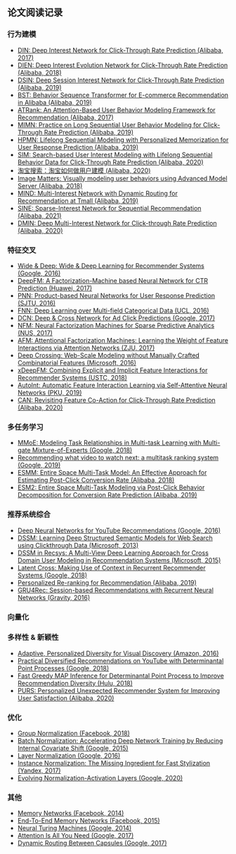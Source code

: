 ## 论文阅读记录

### 行为建模
* [DIN: Deep Interest Network for Click-Through Rate Prediction (Alibaba, 2017)](https://arxiv.org/abs/1706.06978) <br />
* [DIEN: Deep Interest Evolution Network for Click-Through Rate Prediction (Alibaba, 2018)](https://arxiv.org/abs/1809.03672) <br />
* [DSIN: Deep Session Interest Network for Click-Through Rate Prediction (Alibaba, 2019)](https://arxiv.org/abs/1905.06482) <br />
* [BST: Behavior Sequence Transformer for E-commerce Recommendation in Alibaba (Alibaba, 2019)](https://arxiv.org/abs/1905.06874) <br />
* [ATRank: An Attention-Based User Behavior Modeling Framework for Recommendation (Alibaba, 2017)](https://arxiv.org/abs/1711.06632) <br />
* [MIMN: Practice on Long Sequential User Behavior Modeling for Click-Through Rate Prediction (Alibaba, 2019)](https://arxiv.org/abs/1905.09248) <br />
* [HPMN: Lifelong Sequential Modeling with Personalized Memorization for User Response Prediction (Alibaba, 2019)](https://arxiv.org/abs/1905.00758) <br />
* [SIM: Search-based User Interest Modeling with Lifelong Sequential Behavior Data for Click-Through Rate Prediction (Alibaba, 2020)](https://arxiv.org/abs/2006.05639) <br />
* [淘宝搜索：淘宝如何做用户建模 (Alibaba, 2020)](https://mp.weixin.qq.com/s/3urKkPfhi4JC7Qe2pLclsg) <br />
* [Image Matters: Visually modeling user behaviors using Advanced Model Server (Alibaba, 2018)](https://arxiv.org/abs/1711.06505) <br />
* [MIND: Multi-Interest Network with Dynamic Routing for Recommendation at Tmall (Alibaba, 2019)](https://arxiv.org/abs/1904.08030) <br />
* [SINE: Sparse-Interest Network for Sequential Recommendation (Alibaba, 2021)](https://arxiv.org/abs/2102.09267) <br />
* [DMIN: Deep Multi-Interest Network for Click-through Rate Prediction (Alibaba, 2020)](https://www.researchgate.net/publication/345125472_Deep_Multi-Interest_Network_for_Click-through_Rate_Prediction) <br />

### 特征交叉
* [Wide & Deep: Wide & Deep Learning for Recommender Systems (Google, 2016)](https://arxiv.org/abs/1606.07792) <br />
* [DeepFM: A Factorization-Machine based Neural Network for CTR Prediction (Huawei, 2017)](https://arxiv.org/abs/1703.04247) <br />
* [PNN: Product-based Neural Networks for User Response Prediction (SJTU, 2016)](https://arxiv.org/abs/1611.00144) <br />
* [FNN: Deep Learning over Multi-field Categorical Data (UCL, 2016)](https://arxiv.org/abs/1601.02376) <br />
* [DCN: Deep & Cross Network for Ad Click Predictions (Google, 2017)](https://arxiv.org/abs/1708.05123) <br />
* [NFM: Neural Factorization Machines for Sparse Predictive Analytics (NUS, 2017)](https://arxiv.org/abs/1708.05027) <br />
* [AFM: Attentional Factorization Machines: Learning the Weight of Feature Interactions via Attention Networks (ZJU, 2017)](https://arxiv.org/abs/1708.04617) <br />
* [Deep Crossing: Web-Scale Modeling without Manually Crafted Combinatorial Features (Microsoft, 2016)](https://www.kdd.org/kdd2016/subtopic/view/deep-crossing-web-scale-modeling-without-manually-crafted-combinatorial-fea) <br />
* [xDeepFM: Combining Explicit and Implicit Feature Interactions for Recommender Systems (USTC, 2018)](https://arxiv.org/abs/1803.05170) <br />
* [AutoInt: Automatic Feature Interaction Learning via Self-Attentive Neural Networks (PKU, 2019)](https://arxiv.org/abs/1810.11921) <br />
* [CAN: Revisiting Feature Co-Action for Click-Through Rate Prediction (Alibaba, 2020)](https://arxiv.org/abs/2011.05625) <br />

### 多任务学习
* [MMoE: Modeling Task Relationships in Multi-task Learning with Multi-gate Mixture-of-Experts (Google, 2018)](https://dl.acm.org/doi/10.1145/3219819.3220007) <br />
* [Recommending what video to watch next: a multitask ranking system (Google, 2019)](https://dl.acm.org/doi/10.1145/3298689.3346997) <br />
* [ESMM: Entire Space Multi-Task Model: An Effective Approach for Estimating Post-Click Conversion Rate (Alibaba, 2018)](https://arxiv.org/abs/1804.07931) <br />
* [ESM2: Entire Space Multi-Task Modeling via Post-Click Behavior Decomposition for Conversion Rate Prediction (Alibaba, 2019)](https://arxiv.org/abs/1910.07099) <br />

### 推荐系统综合
* [Deep Neural Networks for YouTube Recommendations (Google, 2016)](https://static.googleusercontent.com/media/research.google.com/en//pubs/archive/45530.pdf) <br />
* [DSSM: Learning Deep Structured Semantic Models for Web Search using Clickthrough Data (Microsoft, 2013)](https://www.microsoft.com/en-us/research/publication/learning-deep-structured-semantic-models-for-web-search-using-clickthrough-data/) <br />
* [DSSM in Recsys: A Multi-View Deep Learning Approach for Cross Domain User Modeling in Recommendation Systems (Microsoft, 2015)](https://www.microsoft.com/en-us/research/wp-content/uploads/2016/02/frp1159-songA.pdf) <br />
* [Latent Cross: Making Use of Context in Recurrent Recommender Systems (Google, 2018)](https://research.google/pubs/pub46488/) <br />
* [Personalized Re-ranking for Recommendation (Alibaba, 2019)](https://arxiv.org/abs/1904.06813) <br />
* [GRU4Rec: Session-based Recommendations with Recurrent Neural Networks (Gravity, 2016)](https://arxiv.org/abs/1511.06939) <br />

### 向量化

### 多样性 & 新颖性
* [Adaptive, Personalized Diversity for Visual Discovery (Amazon, 2016)](https://arxiv.org/abs/1810.01477) <br />
* [Practical Diversified Recommendations on YouTube with Determinantal Point Processes (Google, 2018)](https://dl.acm.org/doi/pdf/10.1145/3269206.3272018) <br />
* [Fast Greedy MAP Inference for Determinantal Point Process to Improve Recommendation Diversity (Hulu, 2018)](https://arxiv.org/abs/1709.05135) <br />
* [PURS: Personalized Unexpected Recommender System for Improving User Satisfaction (Alibaba, 2020)](https://lpworld.github.io/files/recsys20.pdf) <br />

### 优化
* [Group Normalization (Facebook, 2018)](https://arxiv.org/abs/1803.08494) <br />
* [Batch Normalization: Accelerating Deep Network Training by Reducing Internal Covariate Shift (Google, 2015)](https://arxiv.org/abs/1502.03167) <br />
* [Layer Normalization (Google, 2016)](https://arxiv.org/abs/1607.06450) <br />
* [Instance Normalization: The Missing Ingredient for Fast Stylization (Yandex, 2017)](https://arxiv.org/abs/1607.08022) <br />
* [Evolving Normalization-Activation Layers (Google, 2020)](https://arxiv.org/abs/2004.02967) <br />

### 其他
* [Memory Networks (Facebook, 2014)](https://arxiv.org/abs/1410.3916) <br />
* [End-To-End Memory Networks (Facebook, 2015)](https://arxiv.org/abs/1503.08895) <br />
* [Neural Turing Machines (Google, 2014)](https://arxiv.org/abs/1410.5401) <br />
* [Attention Is All You Need (Google, 2017)](https://arxiv.org/abs/1706.03762) <br />
* [Dynamic Routing Between Capsules (Google, 2017)](https://arxiv.org/abs/1710.09829) <br />
